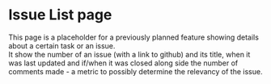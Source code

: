 # Issue List page

This page is a placeholder for a previously planned feature showing details about a certain task or an issue.  
It show the number of an issue (with a link to github) and its title, when it was last updated and if/when it was closed along side the number of comments made - a metric to possibly determine the relevancy of the issue.
